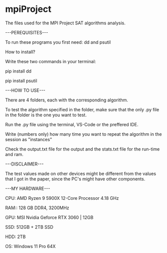 # mpiProject
The files used for the MPI Project SAT algorithms analysis.

---PEREQUISITES---

To run these programs you first need:
dd and psutil


How to install?

Write these two commands in your terminal:

pip install dd

pip install psutil

---HOW TO USE---

There are 4 folders, each with the corresponding algorithm.

To test the algorithm specified in the folder, make sure that the only .py file in the folder is the one you want to test.

Run the .py file using the terminal, VS-Code or the preffered IDE.

Write (numbers only) how many time you want to repeat the algorithm in the session as "instances"

Check the output.txt file for the output and the stats.txt file for the run-time and ram.


---DISCLAIMER---

The test values made on other devices might be different from the values that I got in the paper, since the PC's might have other components.


---MY HARDWARE---

CPU: AMD Ryzen 9 5900X 12-Core Processor 4.18 GHz

RAM:: 128 GB DDR4, 3200MHz

GPU: MSI Nvidia Geforce RTX 3060 | 12GB

SSD: 512GB + 2TB SSD

HDD: 2TB

OS: Windows 11 Pro 64X
